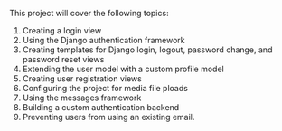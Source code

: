 This project will cover the following topics:
1. Creating a login view
2. Using the Django authentication framework
3. Creating templates for Django login, logout, password change, and password reset views
4. Extending the user model with a custom profile model
5. Creating user registration views
6. Configuring the project for media file ploads
7. Using the messages framework
8. Building a custom authentication backend
9. Preventing users from using an existing email.